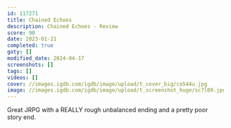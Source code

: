 ```yaml
---
id: 117271
title: Chained Echoes
description: Chained Echoes - Review
score: 90
date: 2023-01-21
completed: true
goty: []
modified_date: 2024-04-17
screenshots: []
tags: []
videos: []
cover: //images.igdb.com/igdb/image/upload/t_cover_big/co544u.jpg
image: //images.igdb.com/igdb/image/upload/t_screenshot_huge/sc7l09.jpg
---
```

Great JRPG with a REALLY rough unbalanced ending and a pretty poor story end.